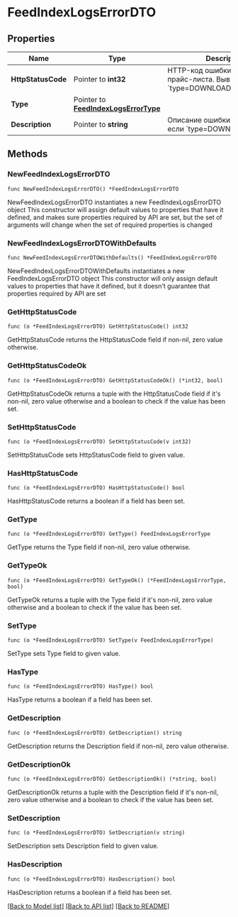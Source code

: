# FeedIndexLogsErrorDTO

## Properties

Name | Type | Description | Notes
------------ | ------------- | ------------- | -------------
**HttpStatusCode** | Pointer to **int32** | HTTP-код ошибки индексации прайс-листа.  Выводится, если &#x60;type&#x3D;DOWNLOAD_HTTP_ERROR&#x60;.  | [optional] 
**Type** | Pointer to [**FeedIndexLogsErrorType**](FeedIndexLogsErrorType.md) |  | [optional] 
**Description** | Pointer to **string** | Описание ошибки.  Выводится, если &#x60;type&#x3D;DOWNLOAD_ERROR&#x60;.  | [optional] 

## Methods

### NewFeedIndexLogsErrorDTO

`func NewFeedIndexLogsErrorDTO() *FeedIndexLogsErrorDTO`

NewFeedIndexLogsErrorDTO instantiates a new FeedIndexLogsErrorDTO object
This constructor will assign default values to properties that have it defined,
and makes sure properties required by API are set, but the set of arguments
will change when the set of required properties is changed

### NewFeedIndexLogsErrorDTOWithDefaults

`func NewFeedIndexLogsErrorDTOWithDefaults() *FeedIndexLogsErrorDTO`

NewFeedIndexLogsErrorDTOWithDefaults instantiates a new FeedIndexLogsErrorDTO object
This constructor will only assign default values to properties that have it defined,
but it doesn't guarantee that properties required by API are set

### GetHttpStatusCode

`func (o *FeedIndexLogsErrorDTO) GetHttpStatusCode() int32`

GetHttpStatusCode returns the HttpStatusCode field if non-nil, zero value otherwise.

### GetHttpStatusCodeOk

`func (o *FeedIndexLogsErrorDTO) GetHttpStatusCodeOk() (*int32, bool)`

GetHttpStatusCodeOk returns a tuple with the HttpStatusCode field if it's non-nil, zero value otherwise
and a boolean to check if the value has been set.

### SetHttpStatusCode

`func (o *FeedIndexLogsErrorDTO) SetHttpStatusCode(v int32)`

SetHttpStatusCode sets HttpStatusCode field to given value.

### HasHttpStatusCode

`func (o *FeedIndexLogsErrorDTO) HasHttpStatusCode() bool`

HasHttpStatusCode returns a boolean if a field has been set.

### GetType

`func (o *FeedIndexLogsErrorDTO) GetType() FeedIndexLogsErrorType`

GetType returns the Type field if non-nil, zero value otherwise.

### GetTypeOk

`func (o *FeedIndexLogsErrorDTO) GetTypeOk() (*FeedIndexLogsErrorType, bool)`

GetTypeOk returns a tuple with the Type field if it's non-nil, zero value otherwise
and a boolean to check if the value has been set.

### SetType

`func (o *FeedIndexLogsErrorDTO) SetType(v FeedIndexLogsErrorType)`

SetType sets Type field to given value.

### HasType

`func (o *FeedIndexLogsErrorDTO) HasType() bool`

HasType returns a boolean if a field has been set.

### GetDescription

`func (o *FeedIndexLogsErrorDTO) GetDescription() string`

GetDescription returns the Description field if non-nil, zero value otherwise.

### GetDescriptionOk

`func (o *FeedIndexLogsErrorDTO) GetDescriptionOk() (*string, bool)`

GetDescriptionOk returns a tuple with the Description field if it's non-nil, zero value otherwise
and a boolean to check if the value has been set.

### SetDescription

`func (o *FeedIndexLogsErrorDTO) SetDescription(v string)`

SetDescription sets Description field to given value.

### HasDescription

`func (o *FeedIndexLogsErrorDTO) HasDescription() bool`

HasDescription returns a boolean if a field has been set.


[[Back to Model list]](../README.md#documentation-for-models) [[Back to API list]](../README.md#documentation-for-api-endpoints) [[Back to README]](../README.md)


